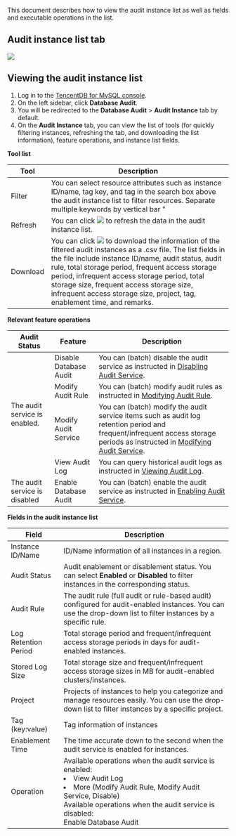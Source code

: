 ﻿This document describes how to view the audit instance list as well as fields and executable operations in the list.

## Audit instance list tab
![](https://qcloudimg.tencent-cloud.cn/raw/b73ede35f5bf10b52677d289b2916fcd.png)

## Viewing the audit instance list
1. Log in to the [TencentDB for MySQL console](https://console.cloud.tencent.com/cdb/instance).
2. On the left sidebar, click **Database Audit**.
3. You will be redirected to the **Database Audit** > **Audit Instance** tab by default.
4. On the **Audit Instance** tab, you can view the list of tools (for quickly filtering instances, refreshing the tab, and downloading the list information), feature operations, and instance list fields.

**Tool list**

| Tool | Description | 
|---------|---------|
| Filter | You can select resource attributes such as instance ID/name, tag key, and tag in the search box above the audit instance list to filter resources. Separate multiple keywords by vertical bar "|" and separate multiple filter tags by carriage return. |
| Refresh | You can click ![](https://qcloudimg.tencent-cloud.cn/raw/7f2b69d4782d31946b52ca3330ba0521.png) to refresh the data in the audit instance list. |
| Download | You can click ![](https://qcloudimg.tencent-cloud.cn/raw/952653da73baf2763aa611d40bce4a73.png) to download the information of the filtered audit instances as a .csv file. The list fields in the file include instance ID/name, audit status, audit rule, total storage period, frequent access storage period, infrequent access storage period, total storage size, frequent access storage size, infrequent access storage size, project, tag, enablement time, and remarks. |

 **Relevant feature operations**
<table>
<thead><tr><th>Audit Status</th><th>Feature</th><th>Description</th></tr></thead>
<tbody>
<tr>
<td rowspan="4">The audit service is enabled.</td>
<td>Disable Database Audit</td><td>You can (batch) disable the audit service as instructed in <a href="https://www.tencentcloud.com/document/product/236/56105" target="_blank">Disabling Audit Service</a>.</td></tr>
<td>Modify Audit Rule</td><td>You can (batch) modify audit rules as instructed in <a href="https://www.tencentcloud.com/document/product/236/56103" target="_blank">Modifying Audit Rule</a>.</td></tr>
<td>Modify Audit Service</td><td>You can (batch) modify the audit service items such as audit log retention period and frequent/infrequent access storage periods as instructed in <a href="https://www.tencentcloud.com/document/product/236/56104" target="_blank">Modifying Audit Service</a>.</td></tr>
<td>View Audit Log</td><td>You can query historical audit logs as instructed in <a href="https://www.tencentcloud.com/document/product/236/52087" target="_blank">Viewing Audit Log</a>.</td></tr>
<tr>
<td>The audit service is disabled</td><td>Enable Database Audit</td><td>You can (batch) enable the audit service as instructed in <a href="https://www.tencentcloud.com/document/product/236/52086" target="_blank">Enabling Audit Service</a>.</td></tr>
</tbody></table>	


 **Fields in the audit instance list**

| Field | Description |
|---------|---------|
| Instance ID/Name | ID/Name information of all instances in a region. |
| Audit Status | Audit enablement or disablement status. You can select **Enabled** or **Disabled** to filter instances in the corresponding status. |
| Audit Rule | The audit rule (full audit or rule-based audit) configured for audit-enabled instances. You can use the drop-down list to filter instances by a specific rule. |
| Log Retention Period | Total storage period and frequent/infrequent access storage periods in days for audit-enabled instances. |
| Stored Log Size | Total storage size and frequent/infrequent access storage sizes in MB for audit-enabled clusters/instances. |
| Project | Projects of instances to help you categorize and manage resources easily. You can use the drop-down list to filter instances by a specific project. |
| Tag (key:value) | Tag information of instances |
| Enablement Time | The time accurate down to the second when the audit service is enabled for instances. |
| Operation | Available operations when the audit service is enabled: <br><li>View Audit Log<li>More (Modify Audit Rule, Modify Audit Service, Disable)</li>Available operations when the audit service is disabled:<br>Enable Database Audit |
